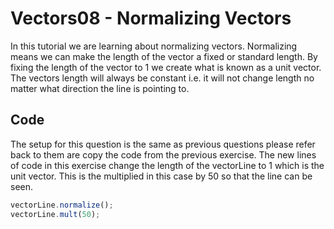 # Vectors08 - Normalizing Vectors
In this tutorial we are learning about normalizing vectors. Normalizing means we can make the length of the vector a fixed or standard length. By fixing the length of the vector to 1 we create what is known as a unit vector. The vectors length will always be constant i.e. it will not change length no matter what direction the line is pointing to.

## Code
The setup for this question is the same as previous questions please refer back to them are copy the code from the previous exercise.
The new lines of code in this exercise change the length of the vectorLine to 1 which is the unit vector. This is the multiplied in this case by 50 so that the line can be seen.
```js
vectorLine.normalize();
vectorLine.mult(50);
```
